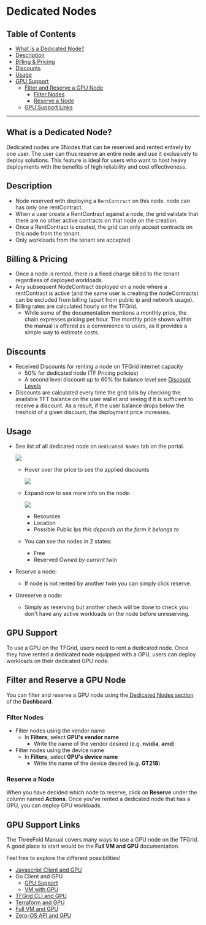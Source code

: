 <h1> Dedicated Nodes </h1>

<h2> Table of Contents </h2>

- [What is a Dedicated Node?](#what-is-a-dedicated-node)
- [Description](#description)
- [Billing \& Pricing](#billing--pricing)
- [Discounts](#discounts)
- [Usage](#usage)
- [GPU Support](#gpu-support)
  - [Filter and Reserve a GPU Node](#filter-and-reserve-a-gpu-node)
    - [Filter Nodes](#filter-nodes)
    - [Reserve a Node](#reserve-a-node)
  - [GPU Support Links](#gpu-support-links)

***

## What is a Dedicated Node?

Dedicated nodes are 3Nodes that can be reserved and rented entirely by one user. The user can thus reserve an entire node and use it exclusively to deploy solutions. This feature is ideal for users who want to host heavy deployments with the benefits of high reliability and cost effectiveness.


## Description

- Node reserved with deploying a `RentContract` on this node. node can has only one rentContract.
- When a user create a RentContract against a node, the grid validate that there are no other active contracts on that node on the creation.
- Once a RentContract is created, the grid can only accept contracts on this node from the tenant.
- Only workloads from the tenant are accepted

## Billing & Pricing

- Once a node is rented, there is a fixed charge billed to the tenant regardless of deployed workloads.
- Any subsequent NodeContract deployed on a node where a rentContract is active (and the same user is creating the nodeContracts) can be excluded from billing (apart from public ip and network usage).
- Billing rates are calculated hourly on the TFGrid. 
  - While some of the documentation mentions a monthly price, the chain expresses pricing per hour. The monthly price shown within the manual is offered as a convenience to users, as it provides a simple way to estimate costs.

## Discounts

- Received Discounts for renting a node on TFGrid internet capacity
  - 50% for dedicated node (TF Pricing policies)
  - A second level discount up to 60% for balance level see [Discount Levels](../../wiki/cloudunits/pricing/staking_discount_levels.md)
- Discounts are calculated every time the grid bills by checking the available TFT balance on the user wallet and seeing if it is sufficient to receive a discount. As a result, if the user balance drops below the treshold of a given discount, the deployment price increases.


## Usage

- See list of all dedicated node on `Dedicated Nodes` tab on the portal.

    ![ ](./img/dashboard_dedicated_nodes.png)

  - Hover over the price to see the applied discounts

    ![](./img/dashboard_dedicated_nodes_discounts.png)

  - Expand row to see more info on the node:
  
    ![ ](./img/dashboard_dedicated_nodes_details.png)
    - Resources
    - Location
    - Possible Public Ips *this depends on the farm it belongs to*

  - You can see the nodes in 2 states:
    - Free
    - Reserved *Owned by current twin*
- Reserve a node:
  - If node is not rented by another twin you can simply click reserve.


- Unreserve a node:
  - Simply as reserving but another check will be done to check you don't have any active workloads on the node before unreserving.

## GPU Support

To use a GPU on the TFGrid, users need to rent a dedicated node. Once they have rented a dedicated node equipped with a GPU, users can deploy workloads on their dedicated GPU node.

## Filter and Reserve a GPU Node

You can filter and reserve a GPU node using the [Dedicated Nodes section](https://dashboard.grid.tf/portal/account-nodes) of the **Dashboard**.

### Filter Nodes

- Filter nodes using the vendor name
  - In **Filters**, select **GPU's vendor name**
    - Write the name of the vendor desired (e.g. **nvidia**, **amd**)
- Filter nodes using the device name
  - In **Filters**, select **GPU's device name**
    - Write the name of the device desired (e.g. **GT218**)

### Reserve a Node

When you have decided which node to reserve, click on **Reserve** under the column named **Actions**. Once you've rented a dedicated node that has a GPU, you can deploy GPU workloads.

## GPU Support Links

The ThreeFold Manual covers many ways to use a GPU node on the TFGrid. A good place to start would be the **Full VM and GPU** documentation.

Feel free to explore the different possibilities!

- [Javascript Client and GPU](../../javascript/grid3_javascript_gpu_support.md)
- Go Client and GPU
  - [GPU Support](../../go/grid3_go_gpu_support.md)
  - [VM with GPU](../../go/grid3_go_vm_with_gpu.md)
- [TFGrid CLI and GPU](../../tfgridcmd/grid3_cli_vm.md#deploy-a-vm-with-gpu)
- [Terraform and GPU](../../terraform/terraform_gpu_support.md)
- [Full VM and GPU](../../dashboard/solutions/fullVm.md)
- [Zero-OS API and GPU](../../internals/zos/manual/api.md#gpus)
